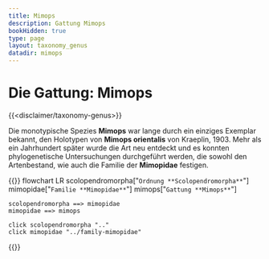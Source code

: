 ```yaml
---
title: Mimops
description: Gattung Mimops
bookHidden: true
type: page
layout: taxonomy_genus
datadir: mimops
---
```


# Die Gattung: Mimops
{{<disclaimer/taxonomy-genus>}}


Die monotypische Spezies **Mimops** war lange durch ein einziges Exemplar bekannt, den Holotypen von **Mimops orientalis** von Kraeplin, 1903. Mehr als ein Jahrhundert später wurde die Art neu entdeckt und es konnten phylogenetische Untersuchungen durchgeführt werden, die sowohl den Artenbestand, wie auch die Familie der **Mimopidae** festigen.

{{<mermaid>}}
    flowchart LR
        scolopendromorpha["`Ordnung
                            **Scolopendromorpha**`"]
            mimopidae["`Familie
                        **Mimopidae**`"]
                mimops["`Gattung
                        **Mimops**`"]

    scolopendromorpha ==> mimopidae
    mimopidae ==> mimops

    click scolopendromorpha ".."
    click mimopidae "../family-mimopidae"
{{</mermaid>}}